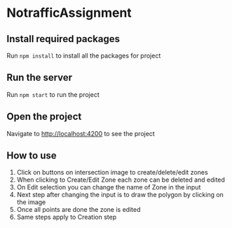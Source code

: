 # NotrafficAssignment

## Install required packages

Run `npm install` to install all the packages for project

## Run the server

Run `npm start` to run the project

## Open the project

Navigate to [http://localhost:4200](http://localhost:4200/) to see the project


## How to use

1. Click on buttons on intersection image to create/delete/edit zones
2. When clicking to Create/Edit Zone each zone can be deleted and edited
3. On Edit selection you can change the name of Zone in the input 
4. Next step after changing the input is to draw the polygon by clicking on the image
5. Once all points are done the zone is edited
6. Same steps apply to Creation step


